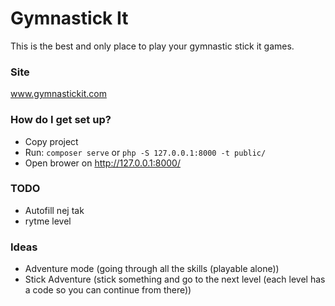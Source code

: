 # Gymnastick It #

This is the best and only place to play your gymnastic stick it games.

### Site ###
www.gymnastickit.com

### How do I get set up? ###

* Copy project
* Run: `composer serve` or `php -S 127.0.0.1:8000 -t public/`
* Open brower on http://127.0.0.1:8000/

### TODO ###
 * Autofill nej tak
 * rytme level

### Ideas ###
 - Adventure mode (going through all the skills (playable alone))
 - Stick Adventure (stick something and go to the next level (each level has a code so you can continue from there))
